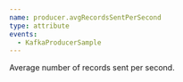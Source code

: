 ```yaml
---
name: producer.avgRecordsSentPerSecond
type: attribute
events:
  - KafkaProducerSample
---
```


Average number of records sent per second.